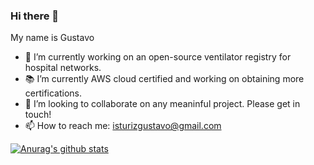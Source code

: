 ### Hi there 👋

My name is Gustavo

- 🔭 I’m currently working on an open-source ventilator registry for hospital networks.
- 📚 I’m currently AWS cloud certified and working on obtaining more certifications.
- 👯 I’m looking to collaborate on any meaninful project. Please get in touch!
- 📫 How to reach me: isturizgustavo@gmail.com

[![Anurag's github stats](https://github-readme-stats.vercel.app/api?username=gisturiz)](https://github.com/anuraghazra/github-readme-stats)

